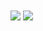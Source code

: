 <div style="align-items: center">
  <img align="center" src="https://github-readme-stats.vercel.app/api?username=sricardov&count_private=true&show_icons=true&theme=dark"/>
  <img align="center" src="https://github-readme-stats.vercel.app/api/top-langs/?username=sricardov&hide_progress=true"/>
</div>

<!--
**sricardov/sricardov** is a ✨ _special_ ✨ repository because its `README.md` (this file) appears on your GitHub profile.

Here are some ideas to get you started:

- 🔭 I’m currently working on ...
- 🌱 I’m currently learning ...
- 👯 I’m looking to collaborate on ...
- 🤔 I’m looking for help with ...
- 💬 Ask me about ...
- 📫 How to reach me: ...
- 😄 Pronouns: ...
- ⚡ Fun fact: ...
-->

